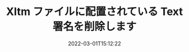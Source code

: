 ---
############################# Static ############################
layout: "auto-gen-signature"
date: 2022-03-01T15:12:22
draft: false
operation: Delete
signaturetype: Text
fileformat: Xltm
productName: Java
lang: ja
productCode: java
otherformats: pdf doc docx docm dot dotm dotx odt ott rtf xls xlsx xlsm xlsb csv ods ots xltx xltm ppt pptx pps ppsx odp otp potx potm pptm ppsm
breadcrumb: Put Text signature on Xltm for Java

############################# Head ############################
head_title: "Java を介して Xltm ファイルから Text 署名を削除します"
head_description: "署名済みの Xltm ドキュメントから特定の Text 署名を削除するには、短い Java コードを使用すると簡単に実行できます。"

############################# Header ############################
title: "Xltm ファイルに配置されている Text 署名を削除します"
description: "Xltm ドキュメントからさまざまな Text 署名を削除します。 Text 署名を削除するには、単純な Java コードが必要です。"
bg_image: "https://cms.admin.containerize.com/templates/aspose/App_Themes/V3/images/bg/header1.png"
bg_overlay: false
button:
    enable: true

############################# SubMenu ############################
submenu:
    enable: true

    left:
        img_alt: "GroupDocs.Signature for Java"
        image: "https://cms.admin.containerize.com/templates/groupdocs/images/product-logos/90x90-noborder/groupdocs-signature-java.png"
        product: "GroupDocs.Signature"
        platform: "Java"



############################# About ############################
about:
    enable: true
    title: "GroupDocs.Signature for Java API 機能に関する情報を取得する"
    content: |
        [GroupDocs.Signature for Java](https://products.groupdocs.com/signature/java/) API は、電子署名を使用してドキュメントを処理するさまざまな方法を提供します。テキスト、画像、デジタル証明書、バーコード、QR コード、スタンプ、メタデータなどのデジタル署名を利用できます。お客様は、PDF、MS Word ドキュメント、MS Excel ワークブック、MS PowerPoint プレゼンテーション、Adobe Photoshop ファイル、およびさまざまな画像形式でデジタル署名を追加、削除、更新、検証、または検索することができます。膨大な数の便利な機能と設定が提供されています。
    

############################# Steps ############################
steps:
    enable: true
    title_left: "Xltm ドキュメントから Text 署名を削除する方法"
    content_left: |
        [GroupDocs.Signature for Java](https://products.groupdocs.com/signature/java/) は、数行のコードで Text 署名の Xltm ドキュメントをクリアするための便利な機能を提供します。
        
        * まず、ドキュメントへのパスをコンストラクタ パラメータとして渡す Signature オブジェクトをインスタンス化します。
        * 次に、適切な署名オブジェクトを作成し、その一意の識別子を設定します。
        * その後、削除する必要がある署名オブジェクトを渡して Delete メソッドを呼び出します。
        * 最後に、操作結果を処理します。

    title_right: "システム要求"
    content_right: |
        GroupDocs.Signature for Java は、すべての主要なプラットフォームとオペレーティング システムでサポートされています。以下のコードを実行する前に、システムに次の前提条件がインストールされていることを確認してください。

        * オペレーティング システム: Microsoft Windows、Linux、MacOS
        * 開発環境: NetBeans, Intellij IDEA, Eclipse, etc.
        * Java runtime: J2SE 6.0 and above
        * [Maven](https://repository.groupdocs.com/webapp/#/artifacts/browse/tree/General/repo/com/groupdocs/groupdocs-signature) から GroupDocs.Signature for Java の最新バージョンをダウンロードします
         
    code: |
        ```java    
                
        // Set up input Xltm file
        String filePath = "input.xltm";
        // Set up output file
        String outputFilePath = "output.xltm";

        // Instantiate Signature for input file
        Signature signature = new Signature(filePath);

        // Id of signature which is supposed to be deleted
        // such Id may be obtained as result of search operation
        String id = "ff988ab1-7403-4c8d-8db7-f2a56b9f8530";

        // provide signature features to delete
        TextSignature signatureToDelete = new TextSignature(id);

        // delete signature
        Boolean deleteResult = signature.delete(outputFilePath, signatureToDelete);

        // process deletion result
        if (deleteResult)
        {
                System.out.println("Signature was deleted successfully!");
        }
        ```

############################# Demos ############################
demos:
    enable: true
    title: "Text 署名による署名 ライブ デモ"
    content: |
       [GroupDocs.Signature App](https://products.groupdocs.app/signature/family) Web サイトにアクセスして、Xltm ファイルにさまざまな電子署名を今すぐ追加してください。          

############################# More Formats ############################
more_formats:
    enable: true
    title: "Java で Text 署名を削除します"
    content: |
        "さまざまなドキュメント形式に追加された電子署名の削除。追加のコードなしで署名をすばやく削除します。"
    format: 
       
       
back_to_top:
    enable: true
---